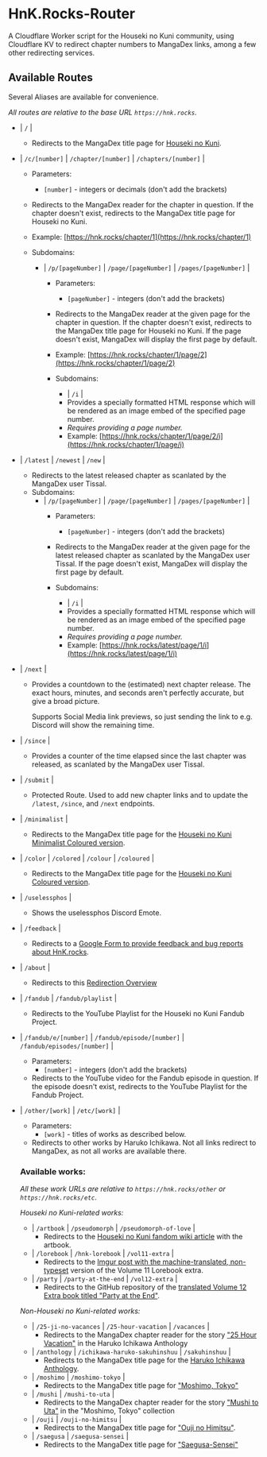 # HnK.Rocks-Router

A Cloudflare Worker script for the Houseki no Kuni community, using Cloudflare KV to redirect chapter numbers to MangaDex links, among a few other redirecting services.

## Available Routes

Several Aliases are available for convenience.

_All routes are relative to the base URL `https://hnk.rocks`._

- | `/` |
  - Redirects to the MangaDex title page for [Houseki no Kuni](https://mangadex.org/title/cade38b7-64c4-4a29-8e3c-8c283291d6c6/houseki-no-kuni).

- | `/c/[number]` | `/chapter/[number]` | `/chapters/[number]` |
  - Parameters:
    - `[number]` - integers or decimals (don't add the brackets)
  - Redirects to the MangaDex reader for the chapter in question. If the chapter doesn't exist, redirects to the MangaDex title page for Houseki no Kuni.
  - Example: [https://hnk.rocks/chapter/1](https://hnk.rocks/chapter/1)

  - Subdomains:
    - | `/p/[pageNumber]` | `/page/[pageNumber]` | `/pages/[pageNumber]` |
      - Parameters:
        - `[pageNumber]` - integers (don't add the brackets)
      - Redirects to the MangaDex reader at the given page for the chapter in question. If the chapter doesn't exist, redirects to the MangaDex title page for Houseki no Kuni. If the page doesn't exist, MangaDex will display the first page by default.
      - Example: [https://hnk.rocks/chapter/1/page/2](https://hnk.rocks/chapter/1/page/2)

      - Subdomains:
        - | `/i` |
        - Provides a specially formatted HTML response which will be rendered as an image embed of the specified page number.
        - *Requires providing a page number.*
        - Example: [https://hnk.rocks/chapter/1/page/2/i](https://hnk.rocks/chapter/1/page/i)


- | `/latest` | `/newest` | `/new` |
  - Redirects to the latest released chapter as scanlated by the MangaDex user Tissal.
  - Subdomains:
    - | `/p/[pageNumber]` | `/page/[pageNumber]` | `/pages/[pageNumber]` |
      - Parameters:
        - `[pageNumber]` - integers (don't add the brackets)
      - Redirects to the MangaDex reader at the given page for the latest released chapter as scanlated by the MangaDex user Tissal. If the page doesn't exist, MangaDex will display the first page by default.

      - Subdomains:
        - | `/i` |
        - Provides a specially formatted HTML response which will be rendered as an image embed of the specified page number.
        - *Requires providing a page number.*
        - Example: [https://hnk.rocks/latest/page/1/i](https://hnk.rocks/latest/page/1/i)

- | `/next` |
  - Provides a countdown to the (estimated) next chapter release. The exact hours, minutes, and seconds aren't perfectly accurate, but give a broad picture.
    
    Supports Social Media link previews, so just sending the link to e.g. Discord will show the remaining time.

- | `/since` |
  - Provides a counter of the time elapsed since the last chapter was released, as scanlated by the MangaDex user Tissal.

- | `/submit` |
  - Protected Route. Used to add new chapter links and to update the `/latest`, `/since`, and `/next` endpoints.

- | `/minimalist` |
  - Redirects to the MangaDex title page for the [Houseki no Kuni Minimalist Coloured version](https://mangadex.org/title/37bf7574-641e-4665-b992-f2ba8d4652b8/houseki-no-kuni).

- | `/color` | `/colored` | `/colour` | `/coloured` |
  - Redirects to the MangaDex title page for the [Houseki no Kuni Coloured version](https://mangadex.org/title/95264f28-3ccf-4dea-ad15-5323e4766b4c/houseki-no-kuni).

- | `/uselessphos` |
  - Shows the uselessphos Discord Emote.

- | `/feedback` |
  - Redirects to a [Google Form to provide feedback and bug reports about HnK.rocks](https://forms.gle/QRGGriFizperPnZM6).

- | `/about` |
  - Redirects to this [Redirection Overview](https://majortanya.github.io/HnKRocks-Router/)

- | `/fandub` | `/fandub/playlist` |
  - Redirects to the YouTube Playlist for the Houseki no Kuni Fandub Project.

- | `/fandub/e/[number]` | `/fandub/episode/[number]` | `/fandub/episodes/[number]` |
  - Parameters:
    - `[number]` - integers (don't add the brackets)
  - Redirects to the YouTube video for the Fandub episode in question. If the episode doesn't exist, redirects to the YouTube Playlist for the Fandub Project.

- | `/other/[work]` | `/etc/[work]` |
  - Parameters:
    - `[work]` - titles of works as described below.
  - Redirects to other works by Haruko Ichikawa. Not all links redirect to MangaDex, as not all works are available there.
  ### Available works:
  _All these work URLs are relative to `https://hnk.rocks/other` or `https://hnk.rocks/etc`._

  *Houseki no Kuni-related works:*
    - | `/artbook` | `/pseudomorph` | `/pseudomorph-of-love` |
      - Redirects to the [Houseki no Kuni fandom wiki article](https://houseki-no-kuni.fandom.com/wiki/Pseudomorph_of_Love) with the artbook.
    - | `/lorebook` | `/hnk-lorebook` | `/vol11-extra` |
      - Redirects to the [Imgur post with the machine-translated, non-typeset](https://imgur.com/a/c7Aqh4a) version of the Volume 11 Lorebook extra.
    - | `/party` | `/party-at-the-end` | `/vol12-extra` |
      - Redirects to the GitHub repository of the [translated Volume 12 Extra book titled "Party at the End"](https://github.com/coconutcastle/HNK_party_at_the_end/blob/master/readfile.md).

   *Non-Houseki no Kuni-related works:*
    - | `/25-ji-no-vacances` | `/25-hour-vacation` | `/vacances` |
      - Redirects to the MangaDex chapter reader for the story ["25 Hour Vacation"](https://mangadex.org/chapter/39331c1e-4118-450f-b61c-3112e57ae936) in the Haruko Ichikawa Anthology
    - | `/anthology` | `/ichikawa-haruko-sakuhinshuu` | `/sakuhinshuu` |
      - Redirects to the MangaDex title page for the [Haruko Ichikawa Anthology](https://mangadex.org/title/e89c85d5-3131-4fd8-bf4f-3985ef63be83/ichikawa-haruko-sakuhinshuu).
    - | `/moshimo` | `/moshimo-tokyo` |
      - Redirects to the MangaDex title page for ["Moshimo, Tokyo"](https://mangadex.org/title/fa91e632-8556-446e-8227-b6003acab958/moshimo-tokyo)
    - | `/mushi` | `/mushi-to-uta` |
      - Redirects to the MangaDex chapter reader for the story ["Mushi to Uta"](https://mangadex.org/chapter/ee5d90b2-c9d6-4461-a972-24ef0e7ce9af) in the "Moshimo, Tokyo" collection
    - | `/ouji` | `/ouji-no-himitsu` |
      - Redirects to the MangaDex title page for ["Ouji no Himitsu"](https://mangadex.org/title/07c1eeab-3185-4932-a975-132f2115d6bd/ouji-no-himitsu).
    - | `/saegusa` | `/saegusa-sensei` |
      - Redirects to the MangaDex title page for ["Saegusa-Sensei"](https://mangadex.org/title/4de59a89-a6a8-4059-9ab3-501f7c260223/saegusa-sensei)
